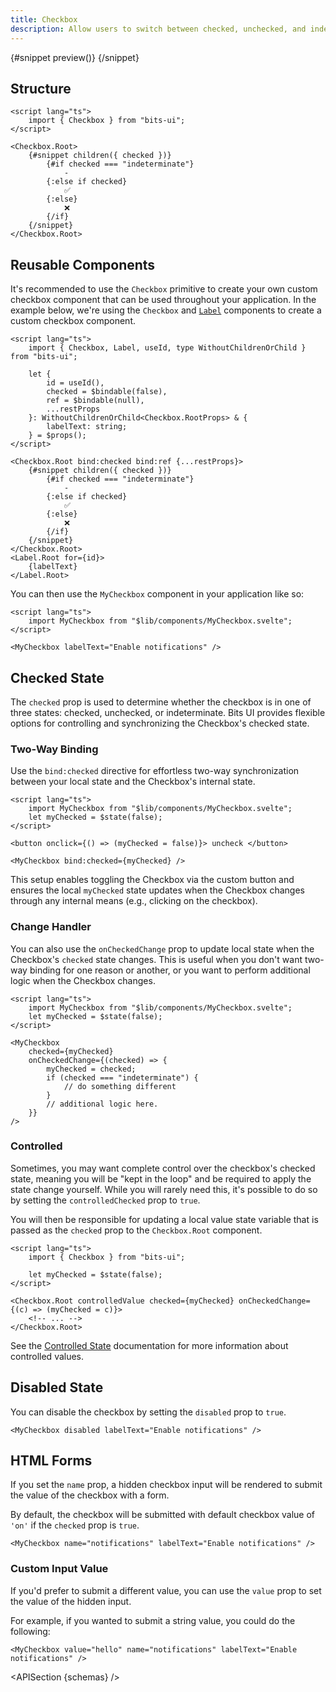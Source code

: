 ```yaml
---
title: Checkbox
description: Allow users to switch between checked, unchecked, and indeterminate states.
---
```


<script>
	import { APISection, ComponentPreviewV2, CheckboxDemo, CheckboxDemoCustom } from '$lib/components/index.js'
	export let schemas;
</script>

<ComponentPreviewV2 name="checkbox-demo" comp="Checkbox">

{#snippet preview()}
<CheckboxDemo />
{/snippet}

</ComponentPreviewV2>

## Structure

```svelte
<script lang="ts">
	import { Checkbox } from "bits-ui";
</script>

<Checkbox.Root>
	{#snippet children({ checked })}
		{#if checked === "indeterminate"}
			-
		{:else if checked}
			✅
		{:else}
			❌
		{/if}
	{/snippet}
</Checkbox.Root>
```

## Reusable Components

It's recommended to use the `Checkbox` primitive to create your own custom checkbox component that can be used throughout your application. In the example below, we're using the `Checkbox` and [`Label`](/docs/components/label) components to create a custom checkbox component.

```svelte title="MyCheckbox.svelte"
<script lang="ts">
	import { Checkbox, Label, useId, type WithoutChildrenOrChild } from "bits-ui";

	let {
		id = useId(),
		checked = $bindable(false),
		ref = $bindable(null),
		...restProps
	}: WithoutChildrenOrChild<Checkbox.RootProps> & {
		labelText: string;
	} = $props();
</script>

<Checkbox.Root bind:checked bind:ref {...restProps}>
	{#snippet children({ checked })}
		{#if checked === "indeterminate"}
			-
		{:else if checked}
			✅
		{:else}
			❌
		{/if}
	{/snippet}
</Checkbox.Root>
<Label.Root for={id}>
	{labelText}
</Label.Root>
```

You can then use the `MyCheckbox` component in your application like so:

```svelte title="+page.svelte"
<script lang="ts">
	import MyCheckbox from "$lib/components/MyCheckbox.svelte";
</script>

<MyCheckbox labelText="Enable notifications" />
```

<CheckboxDemoCustom labelText="Enable notifications" />

## Checked State

The `checked` prop is used to determine whether the checkbox is in one of three states: checked, unchecked, or indeterminate. Bits UI provides flexible options for controlling and synchronizing the Checkbox's checked state.

### Two-Way Binding

Use the `bind:checked` directive for effortless two-way synchronization between your local state and the Checkbox's internal state.

```svelte
<script lang="ts">
	import MyCheckbox from "$lib/components/MyCheckbox.svelte";
	let myChecked = $state(false);
</script>

<button onclick={() => (myChecked = false)}> uncheck </button>

<MyCheckbox bind:checked={myChecked} />
```

This setup enables toggling the Checkbox via the custom button and ensures the local `myChecked` state updates when the Checkbox changes through any internal means (e.g., clicking on the checkbox).

### Change Handler

You can also use the `onCheckedChange` prop to update local state when the Checkbox's `checked` state changes. This is useful when you don't want two-way binding for one reason or another, or you want to perform additional logic when the Checkbox changes.

```svelte
<script lang="ts">
	import MyCheckbox from "$lib/components/MyCheckbox.svelte";
	let myChecked = $state(false);
</script>

<MyCheckbox
	checked={myChecked}
	onCheckedChange={(checked) => {
		myChecked = checked;
		if (checked === "indeterminate") {
			// do something different
		}
		// additional logic here.
	}}
/>
```

### Controlled

Sometimes, you may want complete control over the checkbox's checked state, meaning you will be "kept in the loop" and be required to apply the state change yourself. While you will rarely need this, it's possible to do so by setting the `controlledChecked` prop to `true`.

You will then be responsible for updating a local value state variable that is passed as the `checked` prop to the `Checkbox.Root` component.

```svelte
<script lang="ts">
	import { Checkbox } from "bits-ui";

	let myChecked = $state(false);
</script>

<Checkbox.Root controlledValue checked={myChecked} onCheckedChange={(c) => (myChecked = c)}>
	<!-- ... -->
</Checkbox.Root>
```

See the [Controlled State](/docs/controlled-state) documentation for more information about controlled values.

## Disabled State

You can disable the checkbox by setting the `disabled` prop to `true`.

```svelte /disabled/
<MyCheckbox disabled labelText="Enable notifications" />
```

<CheckboxDemoCustom disabled labelText="Enable notifications" />

## HTML Forms

If you set the `name` prop, a hidden checkbox input will be rendered to submit the value of the checkbox with a form.

By default, the checkbox will be submitted with default checkbox value of `'on'` if the `checked` prop is `true`.

```svelte /name="notifications"/
<MyCheckbox name="notifications" labelText="Enable notifications" />
```

### Custom Input Value

If you'd prefer to submit a different value, you can use the `value` prop to set the value of the hidden input.

For example, if you wanted to submit a string value, you could do the following:

```svelte /value="hello"/
<MyCheckbox value="hello" name="notifications" labelText="Enable notifications" />
```

<APISection {schemas} />
